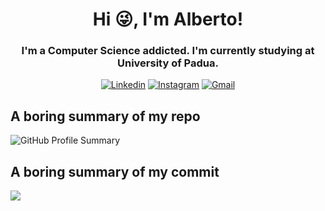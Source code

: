 <h1 align="center">Hi 😜, I'm Alberto!</h1>
<h3 align="center">I'm a Computer Science addicted. I'm currently studying at University of Padua.</h3>

<div align="center">
 
[![Linkedin](https://img.shields.io/badge/-LinkedIn-blue?style=flat&logo=Linkedin&logoColor=white)](https://www.linkedin.com/in/alberto-dugo/)
[![Instagram](https://img.shields.io/badge/-Instagram-c13584?style=flat&labelColor=c13584&logo=instagram&logoColor=white)](https://www.instagram.com/dugoalberto/)
[![Gmail](https://img.shields.io/badge/-Gmail-c14438?style=flat&logo=Gmail&logoColor=white)](mailto:www.da.0502@gmail.com)
</div>

## A boring summary of my repo
![GitHub Profile Summary](http://github-profile-summary-cards.vercel.app/api/cards/profile-details?username=dugoalberto&theme=aura_dark)

## A boring summary of my commit
![](http://github-profile-summary-cards.vercel.app/api/cards/most-commit-language?username=dugoalberto&theme=aura_dark)
